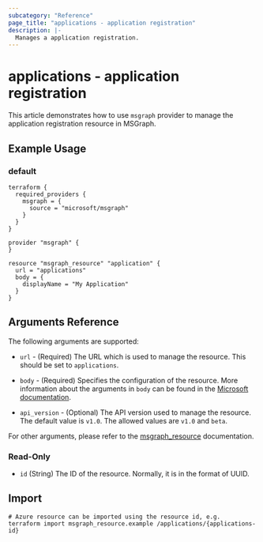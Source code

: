 ```yaml
---
subcategory: "Reference"
page_title: "applications - application registration"
description: |-
  Manages a application registration.
---
```


# applications - application registration

This article demonstrates how to use `msgraph` provider to manage the application registration resource in MSGraph.

## Example Usage

### default

```hcl
terraform {
  required_providers {
    msgraph = {
      source = "microsoft/msgraph"
    }
  }
}

provider "msgraph" {
}

resource "msgraph_resource" "application" {
  url = "applications"
  body = {
    displayName = "My Application"
  }
}

```



## Arguments Reference

The following arguments are supported:

* `url` - (Required) The URL which is used to manage the resource. This should be set to `applications`.

* `body` - (Required) Specifies the configuration of the resource. More information about the arguments in `body` can be found in the [Microsoft documentation](https://learn.microsoft.com/en-us/azure/templates/applications?pivots=deployment-language-terraform).

* `api_version` - (Optional) The API version used to manage the resource. The default value is `v1.0`. The allowed values are `v1.0` and `beta`.

For other arguments, please refer to the [msgraph_resource](https://registry.terraform.io/providers/Microsoft/msgraph/latest/docs/resources/resource) documentation.

### Read-Only

- `id` (String) The ID of the resource. Normally, it is in the format of UUID.

## Import

 ```shell
 # Azure resource can be imported using the resource id, e.g.
 terraform import msgraph_resource.example /applications/{applications-id}
 ```
